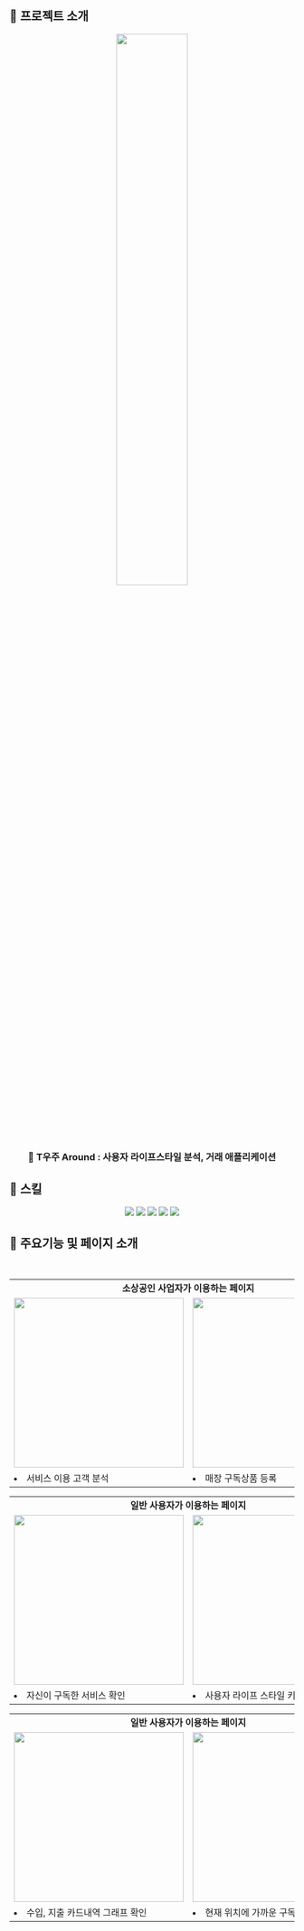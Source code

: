 ## 👟 프로젝트 소개

<div align=center> 
<img width="50%" src="https://github.com/sjun516/TSpaceAround/assets/127032476/22482c16-5305-42f1-b918-262970bbc895">





### 🚀 T우주 Around : 사용자 라이프스타일 분석, 거래 애플리케이션
</div>

## 💫 스킬


<div align=center> 
<img src="https://img.shields.io/badge/Scikitlearn-F7931E?style=for-the-badge&logo=Scikitlearn&logoColor=white">
<img src="https://img.shields.io/badge/Flask-000000?style=for-the-badge&logo=Flask&logoColor=white">
<img src="https://img.shields.io/badge/Mongodb-47A248?style=for-the-badge&logo=Mongodb&logoColor=white">
<img src="https://img.shields.io/badge/python-3776AB?style=for-the-badge&logo=python&logoColor=white">
<img src="https://img.shields.io/badge/git-F05032?style=for-the-badge&logo=git&logoColor=white">
  <br>
</div>




## 🍩 주요기능 및 페이지 소개

<div align=center>

  <br>



<table>
  <tr>
    <td colspan="2" align="center"><strong/>소상공인 사업자가 이용하는 페이지</td>
  </tr>
  <tr>
    <td align="center"><img src="https://github.com/sjun516/TSpaceAround/assets/127032476/fc64bd31-1038-46f9-8423-ed2e6299649a" width="300px" /></td>
    <td align="center"><img src="https://github.com/sjun516/TSpaceAround/assets/127032476/1e27c45e-5a4a-4e8f-964f-fd9ce4e36c09" width="300px"  /></td>
  </tr>
  <tr>
    <td><li>서비스 이용 고객 분석</li></td>
    <td><li>매장 구독상품 등록</li></td>
  </tr>
</table>              


<table>
  <tr>
    <td colspan="2" align="center"><strong/>일반 사용자가 이용하는 페이지</td>
  </tr>
  <tr>
    <td align="center"><img src="https://github.com/sjun516/TSpaceAround/assets/127032476/1e27c45e-5a4a-4e8f-964f-fd9ce4e36c09" width="300px"  /></td>
    <td align="center"><img src="https://github.com/sjun516/TSpaceAround/assets/127032476/1e27c45e-5a4a-4e8f-964f-fd9ce4e36c09" width="300px"  /></td>
  </tr>
  <tr>
    <td><li>자신이 구독한 서비스 확인</li></td>
    <td><li>사용자 라이프 스타일 키워드 표시</li></td>
  </tr>
</table>         

<table>
  <tr>
    <td colspan="2" align="center"><strong/>일반 사용자가 이용하는 페이지</td>
  </tr>
  <tr>
    <td align="center"><img src="https://github.com/sjun516/TSpaceAround/assets/127032476/1e27c45e-5a4a-4e8f-964f-fd9ce4e36c09" width="300px"  /></td>
    <td align="center"><img src="https://github.com/sjun516/TSpaceAround/assets/127032476/1e27c45e-5a4a-4e8f-964f-fd9ce4e36c09" width="300px"  /></td>
  </tr>
  <tr>
    <td><li>수입, 지출 카드내역 그래프 확인</li></td>
    <td><li>현재 위치에 가까운 구독 상품 추천</li></td>
  </tr>
</table>


<br>
